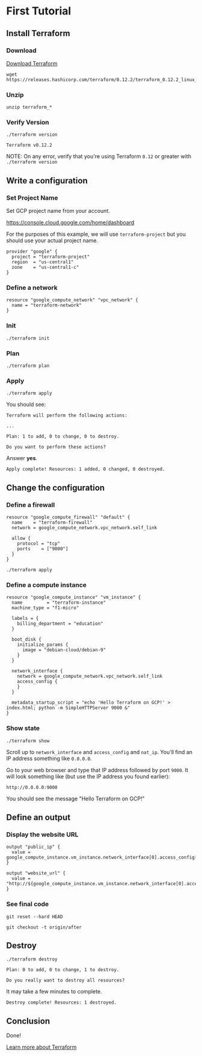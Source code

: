 # First Tutorial

## Install Terraform

### Download

[Download Terraform](https://www.terraform.io/downloads.html)

```
wget https://releases.hashicorp.com/terraform/0.12.2/terraform_0.12.2_linux_amd64.zip
```

### Unzip

```
unzip terraform_*
```

### Verify Version

```
./terraform version
```

```
Terraform v0.12.2
```

NOTE: On any error, verify that you're using Terraform `0.12` or greater with `./terraform version`

## Write a configuration

### Set Project Name

Set GCP project name from your account.

https://console.cloud.google.com/home/dashboard

For the purposes of this example, we will use `terraform-project` but you should use your actual project name.

```
provider "google" {
  project = "terraform-project"
  region  = "us-central1"
  zone    = "us-central1-c"
}
```

### Define a network

```
resource "google_compute_network" "vpc_network" {
  name = "terraform-network"
}
```

### Init

```
./terraform init
```

### Plan

```
./terraform plan
```

### Apply

```
./terraform apply
```

You should see:

```
Terraform will perform the following actions:

...

Plan: 1 to add, 0 to change, 0 to destroy.

Do you want to perform these actions?
```

Answer **yes**.

```
Apply complete! Resources: 1 added, 0 changed, 0 destroyed.
```

## Change the configuration

### Define a firewall

```
resource "google_compute_firewall" "default" {
  name    = "terraform-firewall"
  network = google_compute_network.vpc_network.self_link

  allow {
    protocol = "tcp"
    ports    = ["9000"]
  }
}
```

```
./terraform apply
```

### Define a compute instance

```
resource "google_compute_instance" "vm_instance" {
  name         = "terraform-instance"
  machine_type = "f1-micro"

  labels = {
    billing_department = "education"
  }

  boot_disk {
    initialize_params {
      image = "debian-cloud/debian-9"
    }
  }

  network_interface {
    network = google_compute_network.vpc_network.self_link
    access_config {
    }
  }

  metadata_startup_script = "echo 'Hello Terraform on GCP!' > index.html; python -m SimpleHTTPServer 9000 &"
}
```

### Show state

```
./terraform show
```

Scroll up to `network_interface` and `access_config` and `nat_ip`. You'll find an IP address something like `0.0.0.0`.

Go to your web browser and type that IP address followed by port `9000`. It will look something like (but use the IP address you found earlier):

```
http://0.0.0.0:9000
```

You should see the message "Hello Terraform on GCP!"

## Define an output

### Display the website URL

```
output "public_ip" {
  value = google_compute_instance.vm_instance.network_interface[0].access_config[0].nat_ip
}
```

```
output "website_url" {
  value = "http://${google_compute_instance.vm_instance.network_interface[0].access_config[0].nat_ip}:9000"
}
```

### See final code

```
git reset --hard HEAD
```


```
git checkout -t origin/after
```

## Destroy

```
./terraform destroy
```

```
Plan: 0 to add, 0 to change, 1 to destroy.

Do you really want to destroy all resources?
```

It may take a few minutes to complete.

```
Destroy complete! Resources: 1 destroyed.
```

## Conclusion

Done!

[Learn more about Terraform](https://learn.hashicorp.com/terraform/)
